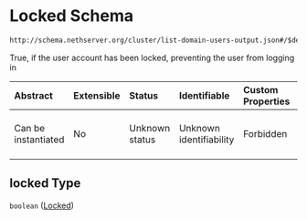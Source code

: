 # Locked Schema

```txt
http://schema.nethserver.org/cluster/list-domain-users-output.json#/$defs/user/properties/locked
```

True, if the user account has been locked, preventing the user from logging in

| Abstract            | Extensible | Status         | Identifiable            | Custom Properties | Additional Properties | Access Restrictions | Defined In                                                                                      |
| :------------------ | :--------- | :------------- | :---------------------- | :---------------- | :-------------------- | :------------------ | :---------------------------------------------------------------------------------------------- |
| Can be instantiated | No         | Unknown status | Unknown identifiability | Forbidden         | Allowed               | none                | [list-domain-users-output.json\*](cluster/list-domain-users-output.json "open original schema") |

## locked Type

`boolean` ([Locked](list-domain-users-output-defs-a-user-descriptor-properties-locked.md))
